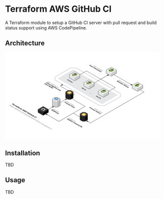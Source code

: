 # Terraform AWS GitHub CI

A Terraform module to setup a GitHub CI server with pull request and build
status support using AWS CodePipeline.

## Architecture

![alt text][1]

  [1]: assets/architecture.png

## Installation

TBD

## Usage

TBD
